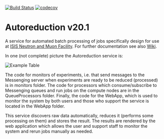 [![Build Status](https://github.com/ISISScientificComputing/autoreduce/workflows/Tests/badge.svg?branch=master)](https://github.com/ISISScientificComputing/autoreduce/actions?query=workflow%3ATests+branch%3Amaster)
[![codecov](https://codecov.io/gh/ISISScientificComputing/autoreduce/branch/master/graph/badge.svg?token=ZJ1C5VE5WN)](https://codecov.io/gh/ISISScientificComputing/autoreduce)


# Autoreduction v20.1
A service for automated batch processing of jobs specifically design for use at [ISIS Neutron and Muon Facility](https://www.isis.stfc.ac.uk). For further documentation see also [Wiki](https://github.com/ISISScientificComputing/autoreduce/wiki). 

In one (not complete) picture the Autoreduction service is:

![Example Table](documentation/assets/main_components/Autoreduction_main_components.png)

The code for monitors of experiments, i.e. that send messages to the Messenging server when experiments are ready to be reduced (processed) is in monitors folder. The code for processors which consume/subscribe to Messenging queues and run jobs on the compute nodes are in the QueueProcessors folder. Finally, the code for the WebApp, which is used to monitor the system by both users and those who support the service is located in the WebApp folder. 

This service discovers raw data automatically, reduces it (performs some processing on them) and stores the result. The results are rendered by the web application which allows the user and support staff to monitor the system and rerun jobs manually as needed.

